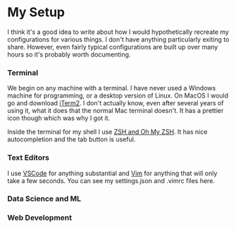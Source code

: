# My Setup

I think it's a good idea to write about how I would hypothetically recreate my configurations for various things. I don't have anything particularly exiting to share. However, even fairly typical configurations are built up over many hours so it's probably worth documenting.

### Terminal

We begin on any machine with a terminal. I have never used a Windows machine for programming, or a desktop version of Linux. On MacOS I would go and download <a href="https://iterm2.com/">iTerm2</a>. I don't actually know, even after several years of using it, what it does that the normal Mac terminal doesn't. It has a prettier icon though which was why I got it.

Inside the terminal for my shell I use <a href="https://ohmyz.sh/">ZSH and Oh My ZSH</a>. It has nice autocompletion and the tab button is useful.

### Text Editors

I use <a href="https://code.visualstudio.com/">VSCode</a> for anything substantial and <a href="https://www.vim.org/">Vim</a> for anything that will only take a few seconds. You can see my settings.json and .vimrc files here.

### Data Science and ML

### Web Development
